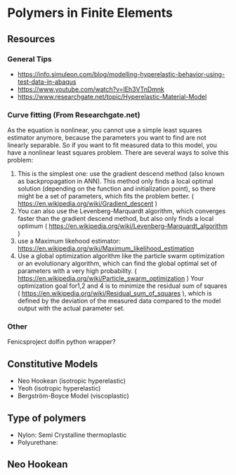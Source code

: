 # Polymers in Finite Elements

## Resources
### General Tips
* https://info.simuleon.com/blog/modelling-hyperelastic-behavior-using-test-data-in-abaqus
* https://www.youtube.com/watch?v=lEh3VTnDmnk
* https://www.researchgate.net/topic/Hyperelastic-Material-Model
### Curve fitting (From Researchgate.net)
As the equation is nonlinear, you cannot use a simple least squares estimator anymore, because the parameters you want to find are not linearly separable.
So if you want to fit measured data to this model, you have a nonlinear least squares problem. There are several ways to solve this problem:
1. This is the simplest one: use the gradient descend method (also known as backpropagation in ANN). This method only finds a local optimal solution (depending on the function and initialization point), so there might be a set of parameters, which fits the problem better. ( https://en.wikipedia.org/wiki/Gradient_descent )
2. You can also use the Levenberg-Marquardt algorithm, which converges faster than the gradient descend method, but also only finds a local optimum ( https://en.wikipedia.org/wiki/Levenberg–Marquardt_algorithm )
3. use a Maximum likehood estimator: https://en.wikipedia.org/wiki/Maximum_likelihood_estimation
4. Use a global optimization algorithm like the particle swarm optimization or an evolutionary algorithm, which can find the global optimal set of parameters with a very high probability. ( https://en.wikipedia.org/wiki/Particle_swarm_optimization )
Your optimization goal for1,2 and 4 is to minimize the residual sum of squares ( https://en.wikipedia.org/wiki/Residual_sum_of_squares ), which is defined by the deviation of the measured data compared to the model output with the actual parameter set.

### Other
Fenicsproject dolfin python wrapper?

## Constitutive Models
* Neo Hookean (isotropic hyperelastic)
* Yeoh (isotropic hyperelastic)
* Bergström-Boyce Model (viscoplastic)

## Type of polymers
* Nylon: Semi Crystalline thermoplastic
* Polyurethane: 


## Neo Hookean
